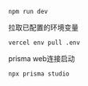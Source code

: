 ```shell
npm run dev
```
拉取已配置的环境变量
```shell
vercel env pull .env
```

prisma web连接启动
```shell
npx prisma studio
```
